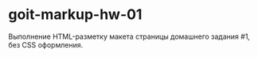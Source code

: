 # goit-markup-hw-01
Выполнение HTML-разметку макета страницы домашнего задания #1, без CSS оформления.
